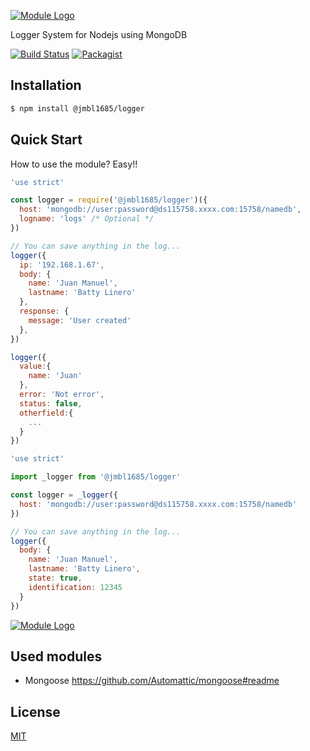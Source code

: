 [![Module Logo](https://image.ibb.co/f4cWVL/nodejs-6-569582.png)](https://www.npmjs.com/package/@jmbl1685/logger)

Logger System for Nodejs using MongoDB

[![Build Status](https://travis-ci.org/jmbl1685/nodejs-logger.svg?branch=master)](https://travis-ci.org/jmbl1685/nodejs-logger)
[![Packagist](https://img.shields.io/packagist/l/doctrine/orm.svg)](https://github.com/jmbl1685/nodejs-logger/blob/master/LICENSE)

## Installation

```sh
$ npm install @jmbl1685/logger
```

## Quick Start


How to use the module? Easy!!

```js
'use strict'

const logger = require('@jmbl1685/logger')({
  host: 'mongodb://user:password@ds115758.xxxx.com:15758/namedb',
  logname: 'logs' /* Optional */
})

// You can save anything in the log...
logger({
  ip: '192.168.1.67',
  body: {
    name: 'Juan Manuel',
    lastname: 'Batty Linero'
  },
  response: {
    message: 'User created'
  },
})

logger({
  value:{
    name: 'Juan'
  },
  error: 'Not error',
  status: false,
  otherfield:{
    ...
  }
})

```

```js
'use strict'

import _logger from '@jmbl1685/logger'

const logger = _logger({
  host: 'mongodb://user:password@ds115758.xxxx.com:15758/namedb'
})

// You can save anything in the log...
logger({
  body: {
    name: 'Juan Manuel',
    lastname: 'Batty Linero',
    state: true,
    identification: 12345
  }
})

```

[![Module Logo](https://image.ibb.co/i6NvPf/examaple.png)](https://www.npmjs.com/package/@jmbl1685/logger)

## Used modules
* Mongoose https://github.com/Automattic/mongoose#readme


## License

[MIT](https://github.com/angular/angular.js/blob/master/LICENSE)
